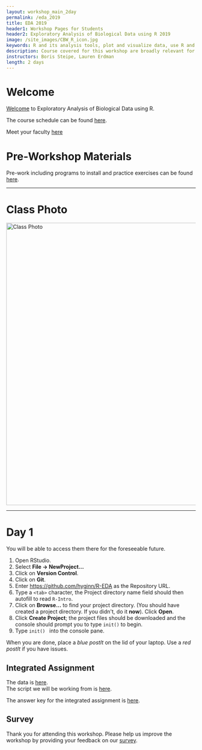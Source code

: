 ```yaml
---
layout: workshop_main_2day
permalink: /eda_2019
title: EDA 2019
header1: Workshop Pages for Students
header2: Exploratory Analysis of Biological Data using R 2019
image: /site_images/CBW_R_icon.jpg
keywords: R and its analysis tools, plot and visualize data, use R and its analysis tools
description: Course covered for this workshop are broadly relevant for many areas of modern, quantitative biology such as flow cytometry, expression profile analysis, function prediction and more. 
instructors: Boris Steipe, Lauren Erdman
length: 2 days
---
```


# Welcome <a id="welcome"></a>

[Welcome](https://drive.google.com/a/bioinformatics.ca/file/d/1VHSOjZT9CE8dV2RvrDvVu2YzIAo1WYrH/view?usp=sharing) to Exploratory Analysis of Biological Data using R.  

The course schedule can be found [here](https://bioinformaticsdotca.github.io/eda_2019_schedule). 

Meet your faculty [here](https://drive.google.com/a/bioinformatics.ca/file/d/1yeo5F7jY5ue3EL1oYFGkwSb8Tgdph7Is/view?usp=sharing)

# Pre-Workshop Materials <a id="preworkshop"></a>

Pre-work including programs to install and practice exercises can be found [here](https://bioinformaticsdotca.github.io/eda_2019_prework). 

***

# Class Photo

<img src="https://github.com/bioinformaticsdotca/EDA_2019/blob/master/EDA2019_ClassPhoto.jpg?raw=true" alt="Class Photo" width="750" />

***

# Day 1 <a id="day1"></a>

You will be able to access them there for the foreseeable future.

1. Open RStudio.
2. Select **File → NewProject...**
3. Click on **Version Control**.
4. Click on **Git**.
5. Enter https://github.com/hyginn/R-EDA as the Repository URL.
6. Type a `<tab>` character, the Project directory name field should then autofill to read `R-Intro`.
7. Click on **Browse...** to find your project directory. (You should have created a project directory. If you didn't, do it **now**). Click **Open**.
8. Click **Create Project**; the project files should be downloaded and the console should prompt you to type `init()` to begin.
9. Type `init() ` into the console pane.

When you are done, place a _blue postIt_ on the lid of your laptop. Use a _red postIt_ if you have issues.



## Integrated Assignment

The data is [here](https://drive.google.com/a/bioinformatics.ca/file/d/1qdexcZkRv8TFngcZojg3E34UvSApHFps/view?usp=sharing).  
The script we will be working from is [here](https://raw.githubusercontent.com/bioinformaticsdotca/EDA_2019/master/EDA-integrated-assg-PCA-script.R).  
  
The answer key for the integrated assignment is [here](https://github.com/bioinformaticsdotca/EDA_2019/EDA-integrated-assg-PCA-master.R).

## Survey

Thank you for attending this workshop. Please help us improve the workshop by providing your feedback on our [survey](https://forms.gle/8mszjPvJX8z8YgXM9).



